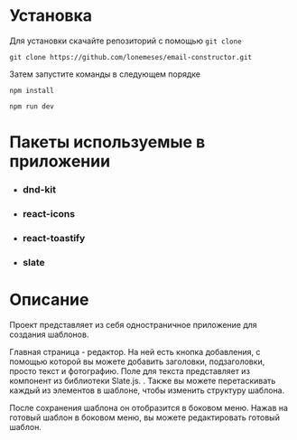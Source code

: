 # Установка

Для установки скачайте репозиторий с помощью `git clone`

``git clone https://github.com/lonemeses/email-constructor.git``

Затем запустите команды в следующем порядке

`npm install`

``npm run dev``

# Пакеты используемые в приложении

* ### dnd-kit
* ### react-icons
* ### react-toastify
* ### slate


# Описание

Проект представляет из себя одностраничное приложение для создания шаблонов.

Главная страница - редактор. На ней есть кнопка добавления, с помощью которой вы можете добавить заголовки, подзаголовки, просто текст и фотографию. Поле для текста представляет из компонент из библиотеки Slate.js.
. Также вы можете перетаскивать каждый из элементов в шаблоне, чтобы изменить структуру шаблона.

После сохранения шаблона он отобразится в боковом меню. Нажав на готовый шаблон в боковом меню, вы можете редактировать готовый шаблон.
